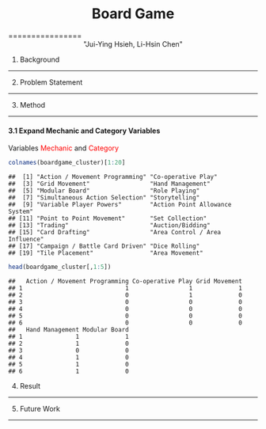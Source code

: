 <center>
<h1>
Board Game
</h1>
</center>
================
<center>
"Jui-Ying Hsieh, Li-Hsin Chen"
</center>

1. Background
-------------

2. Problem Statement
--------------------

3. Method
---------

#### 3.1 Expand Mechanic and Category Variables

Variables <span style="color:red">Mechanic</span> and <span style="color:red">Category</span>

``` r
colnames(boardgame_cluster)[1:20]
```

    ##  [1] "Action / Movement Programming" "Co-operative Play"            
    ##  [3] "Grid Movement"                 "Hand Management"              
    ##  [5] "Modular Board"                 "Role Playing"                 
    ##  [7] "Simultaneous Action Selection" "Storytelling"                 
    ##  [9] "Variable Player Powers"        "Action Point Allowance System"
    ## [11] "Point to Point Movement"       "Set Collection"               
    ## [13] "Trading"                       "Auction/Bidding"              
    ## [15] "Card Drafting"                 "Area Control / Area Influence"
    ## [17] "Campaign / Battle Card Driven" "Dice Rolling"                 
    ## [19] "Tile Placement"                "Area Movement"

``` r
head(boardgame_cluster[,1:5])
```

    ##   Action / Movement Programming Co-operative Play Grid Movement
    ## 1                             1                 1             1
    ## 2                             0                 1             0
    ## 3                             0                 0             0
    ## 4                             0                 0             0
    ## 5                             0                 0             0
    ## 6                             0                 0             0
    ##   Hand Management Modular Board
    ## 1               1             1
    ## 2               1             0
    ## 3               0             0
    ## 4               1             0
    ## 5               1             0
    ## 6               1             0

4. Result
---------

5. Future Work
--------------
